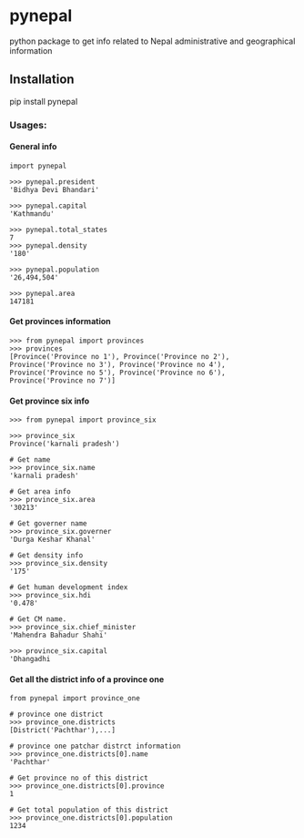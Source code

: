 # pynepal
python package to get info related to Nepal administrative and geographical information

## Installation 
pip install pynepal 

### Usages:

#### General info
```
import pynepal

>>> pynepal.president
'Bidhya Devi Bhandari'

>>> pynepal.capital
'Kathmandu'

>>> pynepal.total_states
7
>>> pynepal.density
'180'

>>> pynepal.population
'26,494,504'

>>> pynepal.area
147181
```

#### Get provinces information
```
>>> from pynepal import provinces
>>> provinces
[Province('Province no 1'), Province('Province no 2'), Province('Province no 3'), Province('Province no 4'), Province('Province no 5'), Province('Province no 6'), Province('Province no 7')]
``` 

#### Get province six info
```
>>> from pynepal import province_six

>>> province_six
Province('karnali pradesh')

# Get name
>>> province_six.name
'karnali pradesh'

# Get area info
>>> province_six.area
'30213'

# Get governer name 
>>> province_six.governer
'Durga Keshar Khanal'

# Get density info
>>> province_six.density
'175'

# Get human development index
>>> province_six.hdi
'0.478'

# Get CM name.
>>> province_six.chief_minister
'Mahendra Bahadur Shahi'

>>> province_six.capital
'Dhangadhi
```

#### Get all the district info of a province one
```
from pynepal import province_one

# province one district
>>> province_one.districts
[District('Pachthar'),...]

# province one patchar distrct information
>>> province_one.districts[0].name
'Pachthar'

# Get province no of this district
>>> province_one.districts[0].province
1

# Get total population of this district
>>> province_one.districts[0].population
1234
```